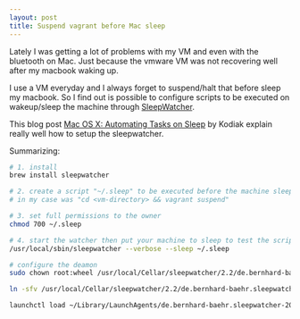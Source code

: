 ```yaml
---
layout: post
title: Suspend vagrant before Mac sleep
---
```


Lately I was getting a lot of problems with my VM and even with the bluetooth on Mac.
Just because the vmware VM was not recovering well after my macbook waking up.

I use a VM everyday and I always forget to suspend/halt that before sleep my macbook.
So I find out is possible to configure scripts to be executed on wakeup/sleep the machine through [SleepWatcher](http://www.bernhard-baehr.de/).

This blog post [Mac OS X: Automating Tasks on Sleep](http://www.kodiakskorner.com/log/258/comment-page-1#comment-6777) by Kodiak explain really well how to setup the sleepwatcher.

Summarizing:

```bash
# 1. install
brew install sleepwatcher

# 2. create a script "~/.sleep" to be executed before the machine sleep
# in my case was "cd <vm-directory> && vagrant suspend"

# 3. set full permissions to the owner
chmod 700 ~/.sleep

# 4. start the watcher then put your machine to sleep to test the script is working
/usr/local/sbin/sleepwatcher --verbose --sleep ~/.sleep

# configure the deamon
sudo chown root:wheel /usr/local/Cellar/sleepwatcher/2.2/de.bernhard-baehr.sleepwatcher-20compatibility-localuser.plist

ln -sfv /usr/local/Cellar/sleepwatcher/2.2/de.bernhard-baehr.sleepwatcher-20compatibility-localuser.plist ~/Library/LaunchAgents/

launchctl load ~/Library/LaunchAgents/de.bernhard-baehr.sleepwatcher-20compatibility-localuser.plist
```

